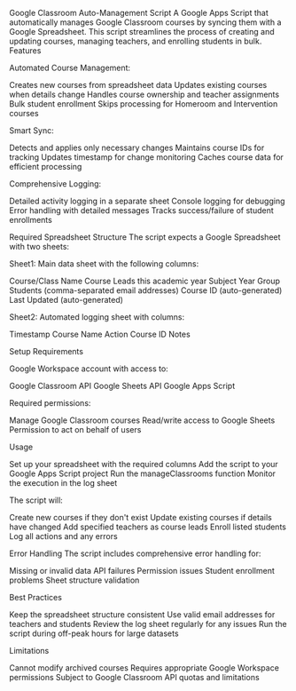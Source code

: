 Google Classroom Auto-Management Script
A Google Apps Script that automatically manages Google Classroom courses by syncing them with a Google Spreadsheet. This script streamlines the process of creating and updating courses, managing teachers, and enrolling students in bulk.
Features

Automated Course Management:

Creates new courses from spreadsheet data
Updates existing courses when details change
Handles course ownership and teacher assignments
Bulk student enrollment
Skips processing for Homeroom and Intervention courses


Smart Sync:

Detects and applies only necessary changes
Maintains course IDs for tracking
Updates timestamp for change monitoring
Caches course data for efficient processing


Comprehensive Logging:

Detailed activity logging in a separate sheet
Console logging for debugging
Error handling with detailed messages
Tracks success/failure of student enrollments



Required Spreadsheet Structure
The script expects a Google Spreadsheet with two sheets:

Sheet1: Main data sheet with the following columns:

Course/Class Name
Course Leads this academic year
Subject
Year Group
Students (comma-separated email addresses)
Course ID (auto-generated)
Last Updated (auto-generated)


Sheet2: Automated logging sheet with columns:

Timestamp
Course Name
Action
Course ID
Notes



Setup Requirements

Google Workspace account with access to:

Google Classroom API
Google Sheets API
Google Apps Script


Required permissions:

Manage Google Classroom courses
Read/write access to Google Sheets
Permission to act on behalf of users



Usage

Set up your spreadsheet with the required columns
Add the script to your Google Apps Script project
Run the manageClassrooms function
Monitor the execution in the log sheet

The script will:

Create new courses if they don't exist
Update existing courses if details have changed
Add specified teachers as course leads
Enroll listed students
Log all actions and any errors

Error Handling
The script includes comprehensive error handling for:

Missing or invalid data
API failures
Permission issues
Student enrollment problems
Sheet structure validation

Best Practices

Keep the spreadsheet structure consistent
Use valid email addresses for teachers and students
Review the log sheet regularly for any issues
Run the script during off-peak hours for large datasets

Limitations

Cannot modify archived courses
Requires appropriate Google Workspace permissions
Subject to Google Classroom API quotas and limitations
